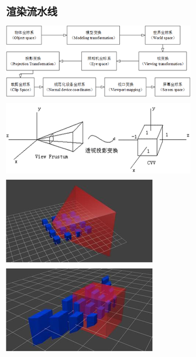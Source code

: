 # 渲染流水线

![&#x5750;&#x6807;&#x53D8;&#x6362;&#x6D41;&#x7A0B;](../.gitbook/assets/image%20%287%29.png)

![](../.gitbook/assets/image%20%2868%29.png)

![](../.gitbook/assets/image%20%2875%29.png)

![](../.gitbook/assets/image%20%2878%29.png)



